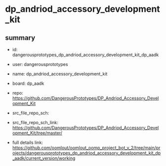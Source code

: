 # dp_andriod_accessory_development_kit
 
## summary 
* id: dangerousprototypes_dp_andriod_accessory_development_kit_dp_aadk
* user: dangerousprototypes
* name: dp_andriod_accessory_development_kit
* board: dp_aadk
* repo: https://github.com/DangerousPrototypes/DP_Andriod_Accessory_Development_Kit



* src_file_repo_sch: 
* src_file_repo_sch_link: https://github.com/DangerousPrototypes/DP_Andriod_Accessory_Development_Kit/tree/master/
* full details link: https://github.com/oomlout/oomlout_oomp_project_bot_v_2/tree/main/projects/dangerousprototypes_dp_andriod_accessory_development_kit_dp_aadk/current_version/working  







